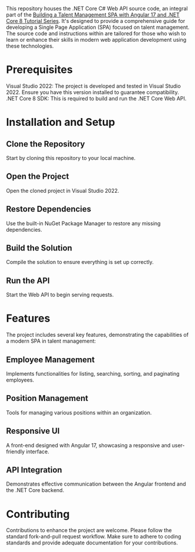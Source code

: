 This repository houses the .NET Core C# Web API source code, an integral part of the [Building a Talent Management SPA with Angular 17 and .NET Core 8 Tutorial Series](https://medium.com/scrum-and-coke/building-a-talent-management-spa-with-angular-17-and-net-core-8-tutorial-series-f28f0edc9069).  It's designed to provide a comprehensive guide for developing a Single Page Application (SPA) focused on talent management. The source code and instructions within are tailored for those who wish to learn or enhance their skills in modern web application development using these technologies.

# Prerequisites
Visual Studio 2022: The project is developed and tested in Visual Studio 2022. Ensure you have this version installed to guarantee compatibility.
.NET Core 8 SDK: This is required to build and run the .NET Core Web API.

# Installation and Setup

## Clone the Repository
Start by cloning this repository to your local machine.

## Open the Project
Open the cloned project in Visual Studio 2022.

## Restore Dependencies
Use the built-in NuGet Package Manager to restore any missing dependencies.

## Build the Solution
Compile the solution to ensure everything is set up correctly.

## Run the API
Start the Web API to begin serving requests.

# Features
The project includes several key features, demonstrating the capabilities of a modern SPA in talent management:

## Employee Management 
Implements functionalities for listing, searching, sorting, and paginating employees.

## Position Management 
Tools for managing various positions within an organization.

## Responsive UI 

A front-end designed with Angular 17, showcasing a responsive and user-friendly interface.

## API Integration 
Demonstrates effective communication between the Angular frontend and the .NET Core backend.

# Contributing
Contributions to enhance the project are welcome. Please follow the standard fork-and-pull request workflow. Make sure to adhere to coding standards and provide adequate documentation for your contributions.

